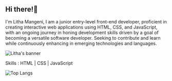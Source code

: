 ## Hi there!👋
I'm Litha Mangeni, I am a junior entry-level front-end developer, proficient in creating interactive web applications using HTML, CSS, and JavaScript, with an ongoing journey in honing development skills driven by a goal of becoming a versatile software developer. Seeking to contribute and learn while continuously enhancing in emerging technologies and languages.


![Litha's banner](https://github.com/LithaMangeni/LithaMangeni/assets/137231357/2d6958ce-768f-4580-b439-cf3accf96bd1/width="200"/height="200")


Skills : HTML | CSS | JavaScript


![Top Langs](https://github-readme-stats.vercel.app/api/top-langs/?username=LithaMangeni&theme=tokyonight)














